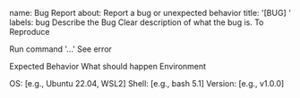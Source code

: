 name: Bug Report
about: Report a bug or unexpected behavior
title: '[BUG] '
labels: bug
Describe the Bug
Clear description of what the bug is.
To Reproduce

Run command '...'
See error

Expected Behavior
What should happen
Environment

OS: [e.g., Ubuntu 22.04, WSL2]
Shell: [e.g., bash 5.1]
Version: [e.g., v1.0.0]
